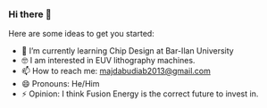 ### Hi there 👋
Here are some ideas to get you started:
- 🌱 I’m currently learning Chip Design at Bar-Ilan University
- 🤓 I am interested in EUV lithography machines.
- 📫 How to reach me: majdabudiab2013@gmail.com
- 😄 Pronouns: He/Him
- ⚡ Opinion: I think Fusion Energy is the correct future to invest in.
